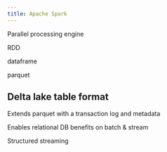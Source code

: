 ```yaml
---
title: Apache Spark
---
```


Parallel processing engine 

RDD

dataframe 

parquet 

## Delta lake table format

Extends parquet with a transaction log and metadata  

Enables relational DB benefits on batch & stream 

Structured streaming